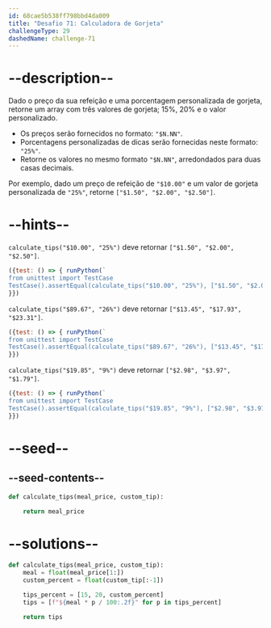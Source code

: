 ```yaml
---
id: 68cae5b538ff798bbd4da009
title: "Desafio 71: Calculadora de Gorjeta"
challengeType: 29
dashedName: challenge-71
---
```


# --description--

Dado o preço da sua refeição e uma porcentagem personalizada de gorjeta, retorne um array com três valores de gorjeta; 15%, 20% e o valor personalizado.

- Os preços serão fornecidos no formato: `"$N.NN"`.
- Porcentagens personalizadas de dicas serão fornecidas neste formato: `"25%"`.
- Retorne os valores no mesmo formato `"$N.NN"`, arredondados para duas casas decimais.

Por exemplo, dado um preço de refeição de `"$10.00"` e um valor de gorjeta personalizada de `"25%"`, retorne `["$1.50", "$2.00", "$2.50"]`.

# --hints--

`calculate_tips("$10.00", "25%")` deve retornar `["$1.50", "$2.00", "$2.50"]`.

```js
({test: () => { runPython(`
from unittest import TestCase
TestCase().assertEqual(calculate_tips("$10.00", "25%"), ["$1.50", "$2.00", "$2.50"])`)
}})
```

`calculate_tips("$89.67", "26%")` deve retornar `["$13.45", "$17.93", "$23.31"]`.

```js
({test: () => { runPython(`
from unittest import TestCase
TestCase().assertEqual(calculate_tips("$89.67", "26%"), ["$13.45", "$17.93", "$23.31"])`)
}})
```

`calculate_tips("$19.85", "9%")` deve retornar `["$2.98", "$3.97", "$1.79"]`.

```js
({test: () => { runPython(`
from unittest import TestCase
TestCase().assertEqual(calculate_tips("$19.85", "9%"), ["$2.98", "$3.97", "$1.79"])`)
}})
```

# --seed--

## --seed-contents--

```py
def calculate_tips(meal_price, custom_tip):

    return meal_price
```

# --solutions--

```py
def calculate_tips(meal_price, custom_tip):
    meal = float(meal_price[1:])
    custom_percent = float(custom_tip[:-1])

    tips_percent = [15, 20, custom_percent]
    tips = [f"${meal * p / 100:.2f}" for p in tips_percent]

    return tips
```
